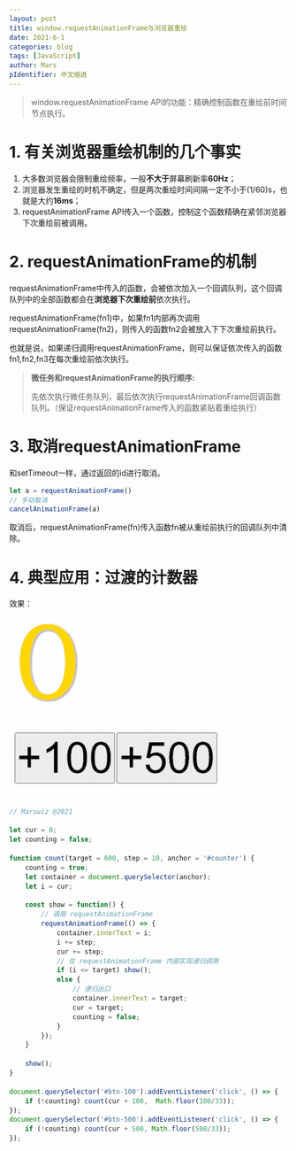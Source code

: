 ```yaml
---
layout: post
title: window.requestAnimationFrame与浏览器重绘
date: 2021-6-1
categories: blog
tags: [JavaScript]
author: Mars
pIdentifier: 中文缩进
---
```


> window.requestAnimationFrame API的功能：精确控制函数在重绘前时间节点执行。
>

# 1. 有关浏览器重绘机制的几个事实

1. 大多数浏览器会限制重绘频率，一般**不大于**屏幕刷新率**60Hz**；
2. 浏览器发生重绘的时机不确定，但是两次重绘时间间隔一定不小于(1/60)s，也就是大约**16ms**；
3. requestAnimationFrame API传入一个函数，控制这个函数精确在紧邻浏览器下次重绘前被调用。

# 2. requestAnimationFrame的机制

requestAnimationFrame中传入的函数，会被依次加入一个回调队列，这个回调队列中的全部函数都会在**浏览器下次重绘前**依次执行。

requestAnimationFrame(fn1)中，如果fn1内部再次调用requestAnimationFrame(fn2)，则传入的函数fn2会被放入下下次重绘前执行。

也就是说，如果递归调用requestAnimationFrame，则可以保证依次传入的函数fn1,fn2,fn3在每次重绘前依次执行。

> **微任务和requestAnimationFrame的执行顺序:**
>
> 先依次执行微任务队列，最后依次执行requestAnimationFrame回调函数队列。（保证requestAnimationFrame传入的函数紧贴着重绘执行）

# 3. 取消requestAnimationFrame

和setTimeout一样，通过返回的id进行取消。

```js
let a = requestAnimationFrame()
// 手动取消
cancelAnimationFrame(a)
```

取消后，requestAnimationFrame(fn)传入函数fn被从重绘前执行的回调队列中清除。

# 4. 典型应用：过渡的计数器

效果：

![过渡的计数器](/assets/posts/1.gif)

```js
// Marswiz @2021

let cur = 0;
let counting = false;

function count(target = 600, step = 10, anchor = '#counter') {
    counting = true;
    let container = document.querySelector(anchor);
    let i = cur;

    const show = function() {
        // 调用 requestAnimationFrame
        requestAnimationFrame(() => {
            container.innerText = i;
            i += step;
            cur += step;
            // 在 requestAnimationFrame 内部实现递归调用
            if (i <= target) show();
            else {
                // 递归出口
                container.innerText = target;
                cur = target;
                counting = false;
            }
        });
    }
    
    show();
}

document.querySelector('#btn-100').addEventListener('click', () => {
    if (!counting) count(cur + 100,  Math.floor(100/33));
});
document.querySelector('#btn-500').addEventListener('click', () => {
    if (!counting) count(cur + 500, Math.floor(500/33));
});
```


